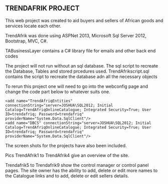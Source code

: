 ## TRENDAFRIK PROJECT

This web project was created to aid buyers and sellers of African goods and services locate each other.  

TrendAfrik was done using ASPNet 2013, Microsoft Sql Server 2012, Bootstrap, MVC, C#.  

TABusinessLayer contains a C# library file for emails and other back end codes

The project will not run without an sql database. The sql script to recreate the Database, Tables and stored prcedures used. TrendAfrikscript.sql contains the script to recreate the database adn all the necessary objects


To rerun this project one will need to go into the webconfig page  and change the code part below to whatever suits one.   
 
> <connectionStrings>  
    <add name="TrendAfriqEntities" connectionString="server=JOSHUA\SQL2012; Initial Catalog=TrendAfriqOnlineCatalogue; Integrated Security=True; User ID=trendafriq; Password=trendafriq" providerName="System.Data.SqlClient"/>
    <add name="DBCS" connectionString="server=JOSHUA\SQL2012; Initial Catalog=TrendAfriqOnlineCatalogue; Integrated Security=True; User ID=trendafriq; Password=trendafriq" providerName="System.Data.SqlClient"/>  
  </connectionStrings>  

The screen shots for the projects have also been included.  

Pics TrendAfrik1 to TrendAfrik4 give an overview of the site.  

Trendafrik5 to Trendafrik9 show the control manager or control panel pages.   The site owner has the ability to add, delete or edit more names to the Catalogue links and to add,   delete or edit sellers details.   

